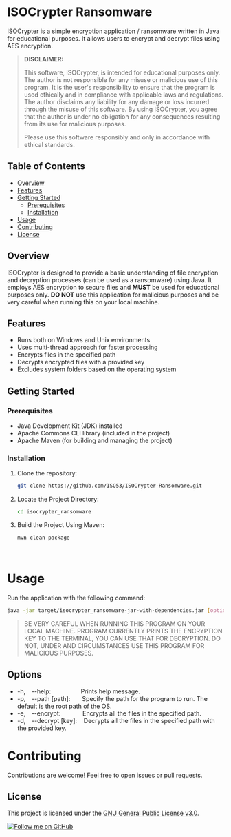 # ISOCrypter Ransomware

ISOCrypter is a simple encryption application / ransomware written in Java for educational purposes. It allows users to encrypt and decrypt files using AES encryption.

> **DISCLAIMER:**
>
> This software, ISOCrypter, is intended for educational purposes only. The author is not responsible for any misuse or malicious use of this program. It is the user's responsibility to ensure that the program is
> used ethically and in compliance with applicable laws and regulations. The author disclaims any liability for any damage or loss incurred through the misuse of this software. By using ISOCrypter, you agree that 
> the author is under no obligation for any consequences resulting from its use for malicious purposes.
> 
> Please use this software responsibly and only in accordance with ethical standards.


## Table of Contents
- [Overview](#overview)
- [Features](#features)
- [Getting Started](#getting-started)
  - [Prerequisites](#prerequisites)
  - [Installation](#installation)
- [Usage](#usage)
- [Contributing](#contributing)
- [License](#license)

## Overview
ISOCrypter is designed to provide a basic understanding of file encryption and decryption processes (can be used as a ransomware) using Java. It employs AES encryption to secure files and **MUST** be used for educational purposes only. **DO NOT** use this application for malicious purposes and be very careful when running this on your local machine.

## Features
- Runs both on Windows and Unix environments
- Uses multi-thread approach for faster processing
- Encrypts files in the specified path
- Decrypts encrypted files with a provided key
- Excludes system folders based on the operating system

## Getting Started

### Prerequisites

- Java Development Kit (JDK) installed
- Apache Commons CLI library (included in the project)
- Apache Maven (for building and managing the project)

### Installation

1. Clone the repository:
   ```bash
   git clone https://github.com/ISO53/ISOCrypter-Ransomware.git
   ```
   
2. Locate the Project Directory:
	```bash
   	cd isocrypter_ransomware
   	```
 
3. Build the Project Using Maven:
   ```bash
   mvn clean package
   ```

</br>

# Usage
Run the application with the following command:
```bash
java -jar target/isocrypter_ransomware-jar-with-dependencies.jar [options]
```

> BE VERY CAREFUL WHEN RUNNING THIS PROGRAM ON YOUR LOCAL MACHINE. PROGRAM CURRENTLY PRINTS THE ENCRYPTION KEY TO THE TERMINAL, YOU CAN USE THAT FOR DECRYPTION. DO NOT, UNDER AND CIRCUMSTANCES USE THIS PROGRAM FOR MALICIOUS PURPOSES.

## Options
* -h,&emsp;--help:&emsp;&emsp;&emsp;&nbsp;&nbsp;&nbsp;&nbsp;&nbsp;&nbsp;&nbsp;Prints help message.
* -p,&emsp;--path [path]:&nbsp;&nbsp;&nbsp;&nbsp;&nbsp;&nbsp;&nbsp;Specify the path for the program to run. The default is the root path of the OS.
* -e,&emsp;--encrypt:&nbsp;&nbsp;&nbsp;&nbsp;&nbsp;&nbsp;&nbsp;&nbsp;&nbsp;&nbsp;&nbsp;&nbsp;&nbsp;Encrypts all the files in the specified path.
* -d,&emsp;--decrypt [key]:&nbsp;&nbsp;&nbsp;&nbsp;Decrypts all the files in the specified path with the provided key.

# Contributing
Contributions are welcome! Feel free to open issues or pull requests.

## License

 This project is licensed under the [GNU General Public License v3.0](LICENSE).

 [![Follow me on GitHub](https://img.shields.io/github/followers/iso53?label=Follow%20%40iso53&style=social)](https://github.com/iso53)
